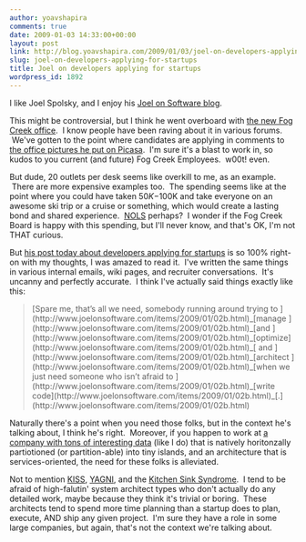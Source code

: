 ```yaml
---
author: yoavshapira
comments: true
date: 2009-01-03 14:33:00+00:00
layout: post
link: http://blog.yoavshapira.com/2009/01/03/joel-on-developers-applying-for-startups/
slug: joel-on-developers-applying-for-startups
title: Joel on developers applying for startups
wordpress_id: 1892
---
```


I like Joel Spolsky, and I enjoy his [Joel on Software blog](http://www.joelonsoftware.com/).

  


This might be controversial, but I think he went overboard with [the new Fog Creek office](http://www.joelonsoftware.com/items/2008/12/29.html).  I know people have been raving about it in various forums.  We've gotten to the point where candidates are applying in comments to [the office pictures he put on Picasa](http://picasaweb.google.com/spolsky/FogCreekSNewOffice#).  I'm sure it's a blast to work in, so kudos to you current (and future) Fog Creek Employees.  w00t! even.

  


But dude, 20 outlets per desk seems like overkill to me, as an example.  There are more expensive examples too.  The spending seems like at the point where you could have taken $50K-$100K and take everyone on an awesome ski trip or a cruise or something, which would create a lasting bond and shared experience.  [NOLS](http://www.nols.edu/) perhaps?  I wonder if the Fog Creek Board is happy with this spending, but I'll never know, and that's OK, I'm not THAT curious.

  


But [his post today about developers applying for startups](http://www.joelonsoftware.com/items/2009/01/02b.html) is so 100% right-on with my thoughts, I was amazed to read it.  I've written the same things in various internal emails, wiki pages, and recruiter conversations.  It's uncanny and perfectly accurate.  I think I've actually said things exactly like this:

<blockquote>[Spare me, that’s all we need, somebody running around trying to ](http://www.joelonsoftware.com/items/2009/01/02b.html)_[manage ](http://www.joelonsoftware.com/items/2009/01/02b.html)_[and ](http://www.joelonsoftware.com/items/2009/01/02b.html)_[optimize](http://www.joelonsoftware.com/items/2009/01/02b.html)_[ and ](http://www.joelonsoftware.com/items/2009/01/02b.html)_[architect ](http://www.joelonsoftware.com/items/2009/01/02b.html)_[when we just need someone who isn’t afraid to ](http://www.joelonsoftware.com/items/2009/01/02b.html)_[write code](http://www.joelonsoftware.com/items/2009/01/02b.html)_[.](http://www.joelonsoftware.com/items/2009/01/02b.html)  

> 
> </blockquote>

Naturally there's a point when you need those folks, but in the context he's talking about, I think he's right.  Moreover, if you happen to work at [a company with tons of interesting data](http://www.hubspot.com) (like I do) that is natively horitonzally partiotioned (or partition-able) into tiny islands, and an architecture that is services-oriented, the need for these folks is alleviated.

  


Not to mention [KISS](http://en.wikipedia.org/wiki/KISS_principle), [YAGNI](http://en.wikipedia.org/wiki/You_Ain't_Gonna_Need_It), and the [Kitchen Sink Syndrome](http://en.wikipedia.org/wiki/Kitchen_sink_syndrome).  I tend to be afraid of high-falutin' system architect types who don't actually do any detailed work, maybe because they think it's trivial or boring.  These architects tend to spend more time planning than a startup does to plan, execute, AND ship any given project.  I'm sure they have a role in some large companies, but again, that's not the context we're talking about.

  

